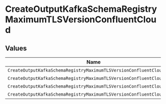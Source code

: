 # CreateOutputKafkaSchemaRegistryMaximumTLSVersionConfluentCloud


## Values

| Name                                                                   | Value                                                                  |
| ---------------------------------------------------------------------- | ---------------------------------------------------------------------- |
| `CreateOutputKafkaSchemaRegistryMaximumTLSVersionConfluentCloudTlSv1`  | TLSv1                                                                  |
| `CreateOutputKafkaSchemaRegistryMaximumTLSVersionConfluentCloudTlSv11` | TLSv1.1                                                                |
| `CreateOutputKafkaSchemaRegistryMaximumTLSVersionConfluentCloudTlSv12` | TLSv1.2                                                                |
| `CreateOutputKafkaSchemaRegistryMaximumTLSVersionConfluentCloudTlSv13` | TLSv1.3                                                                |